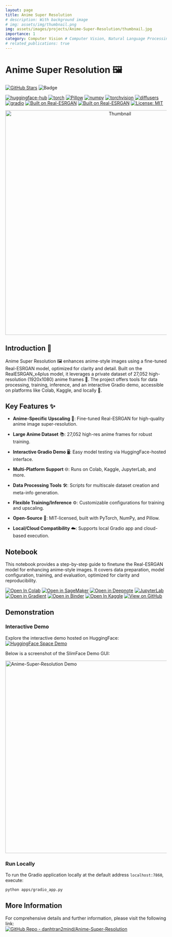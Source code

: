 ```yaml
---
layout: page
title: Anime Super Resolution
# description: With background image
# img: assets/img/thumbnail.png
img: assets/images/projects/Anime-Super-Resolution/thumbnail.jpg
importance: 1
category: Computer Vision # Computer Vision, Natural Language Processing, Audio, Reinforcement Learning, Tabular
# related_publications: true
---
```


# Anime Super Resolution 🖼️

[![GitHub Stars](https://img.shields.io/github/stars/danhtran2mind/Anime-Super-Resolution?style=social&label=Repo%20Stars)](https://github.com/danhtran2mind/Anime-Super-Resolution/stargazers)
![Badge](https://hitscounter.dev/api/hit?url=https%3A%2F%2Fgithub.com%2Fdanhtran2mind%2FAnime-Super-Resolution&label=Repo+Views&icon=github&color=%236f42c1&message=&style=social&tz=UTC)


[![huggingface-hub](https://img.shields.io/badge/huggingface--hub-blue.svg?logo=huggingface)](https://huggingface.co/docs/hub)
[![torch](https://img.shields.io/badge/torch-blue.svg?logo=pytorch)](https://pytorch.org/)
[![Pillow](https://img.shields.io/badge/Pillow-blue.svg)](https://pypi.org/project/pillow/)
[![numpy](https://img.shields.io/badge/numpy-blue.svg?logo=numpy)](https://numpy.org/)
[![torchvision](https://img.shields.io/badge/torchvision-blue.svg?logo=pytorch)](https://pytorch.org/vision/stable/index.html)
[![diffusers](https://img.shields.io/badge/diffusers-blue.svg?logo=huggingface)](https://huggingface.co/docs/diffusers)
[![gradio](https://img.shields.io/badge/gradio-blue.svg?logo=gradio)](https://gradio.app/)
[![Built on Real-ESRGAN](https://img.shields.io/badge/Built%20on-xinntao%2FReal--ESRGAN-blue?style=flat&logo=github)](https://github.com/xinntao/Real-ESRGAN)
[![Built on Real-ESRGAN](https://img.shields.io/badge/Built%20on-ai--forever%2FReal--ESRGAN-blue?style=flat&logo=github)](https://github.com/ai-forever/Real-ESRGAN)
[![License: MIT](https://img.shields.io/badge/License-MIT-blue.svg)](https://opensource.org/licenses/MIT)

<div align="center">
  <img src="https://raw.githubusercontent.com/danhtran2mind/Anime-Super-Resolution/refs/heads/main/assets/thumbnail.jpg" alt="Thumbnail" width="700px"/>
</div>

## Introduction 🌟

Anime Super Resolution 🖼️ enhances anime-style images using a fine-tuned Real-ESRGAN model, optimized for clarity and detail. Built on the RealESRGAN_x4plus model, it leverages a private dataset of 27,052 high-resolution (1920x1080) anime frames 📸. The project offers tools for data processing, training, inference, and an interactive Gradio demo, accessible on platforms like Colab, Kaggle, and locally 🚀.

## Key Features ✨

-   **Anime-Specific Upscaling** 🎨: Fine-tuned Real-ESRGAN for high-quality anime image super-resolution.
    
-   **Large Anime Dataset** 📚: 27,052 high-res anime frames for robust training.
    
-   **Interactive Gradio Demo** 🖥️: Easy model testing via HuggingFace-hosted interface.
    
-   **Multi-Platform Support** 🌐: Runs on Colab, Kaggle, JupyterLab, and more.
    
-   **Data Processing Tools** 🛠️: Scripts for multiscale dataset creation and meta-info generation.
    
-   **Flexible Training/Inference** ⚙️: Customizable configurations for training and upscaling.
    
-   **Open-Source** 📖: MIT-licensed, built with PyTorch, NumPy, and Pillow.
    
-   **Local/Cloud Compatibility** ☁️: Supports local Gradio app and cloud-based execution.

## Notebook
This notebook provides a step-by-step guide to finetune the Real-ESRGAN model for enhancing anime-style images. It covers data preparation, model configuration, training, and evaluation, optimized for clarity and reproducibility.

[![Open In Colab](https://colab.research.google.com/assets/colab-badge.svg)](https://colab.research.google.com/github/danhtran2mind/Anime-Super-Resolution/blob/main/notebooks/anime-super-resolution.ipynb)
[![Open in SageMaker](https://studiolab.sagemaker.aws/studiolab.svg)](https://studiolab.sagemaker.aws/import/github/danhtran2mind/Anime-Super-Resolution/blob/main/notebooks/anime-super-resolution.ipynb)
[![Open in Deepnote](https://deepnote.com/buttons/launch-in-deepnote-small.svg)](https://deepnote.com/launch?url=https://github.com/danhtran2mind/Anime-Super-Resolution/blob/main/notebooks/anime-super-resolution.ipynb)
[![JupyterLab](https://img.shields.io/badge/Launch-JupyterLab-orange?logo=Jupyter)](https://mybinder.org/v2/gh/danhtran2mind/Anime-Super-Resolution/main?filepath=notebooks/anime-super-resolution.ipynb)
[![Open in Gradient](https://assets.paperspace.io/img/gradient-badge.svg)](https://console.paperspace.com/github/danhtran2mind/Anime-Super-Resolution/blob/main/notebooks/anime-super-resolution.ipynb)
[![Open in Binder](https://mybinder.org/badge_logo.svg)](https://mybinder.org/v2/gh/danhtran2mind/Anime-Super-Resolution/main)
[![Open In Kaggle](https://kaggle.com/static/images/open-in-kaggle.svg)](https://www.kaggle.com/notebooks/welcome?src=https%3A%2F%2Fgithub.com%2Fdanhtran2mind%2FAnime-Super-Resolution/blob/main/notebooks/anime-super-resolution.ipynb)
[![View on GitHub](https://img.shields.io/badge/View%20on-GitHub-181717?logo=github)](https://github.com/danhtran2mind/Anime-Super-Resolution/blob/main/notebooks/anime-super-resolution.ipynb)

## Demonstration

### Interactive Demo

Explore the interactive demo hosted on HuggingFace:
[![HuggingFace Space Demo](https://img.shields.io/badge/HuggingFace-danhtran2mind%2FAnime--Super--Resolution-yellow?style=flat&logo=huggingface)](https://huggingface.co/spaces/danhtran2mind/Anime-Super-Resolution)

Below is a screenshot of the SlimFace Demo GUI:

<img src="https://raw.githubusercontent.com/danhtran2mind/Anime-Super-Resolution/refs/heads/main/assets/gradio_app_demo.jpg" alt="Anime-Super-Resolution Demo" height="600">

### Run Locally

To run the Gradio application locally at the default address `localhost:7860`, execute:

```bash
python apps/gradio_app.py
```

## More Information

For comprehensive details and further information, please visit the following link:  
[![GitHub Repo - danhtran2mind/Anime-Super-Resolution](https://img.shields.io/badge/GitHub_Repo-danhtran2mind%2FAnime--Super--Resolution-blue?logo=github)](https://github.com/danhtran2mind/Anime-Super-Resolution/blob/main/README.md)